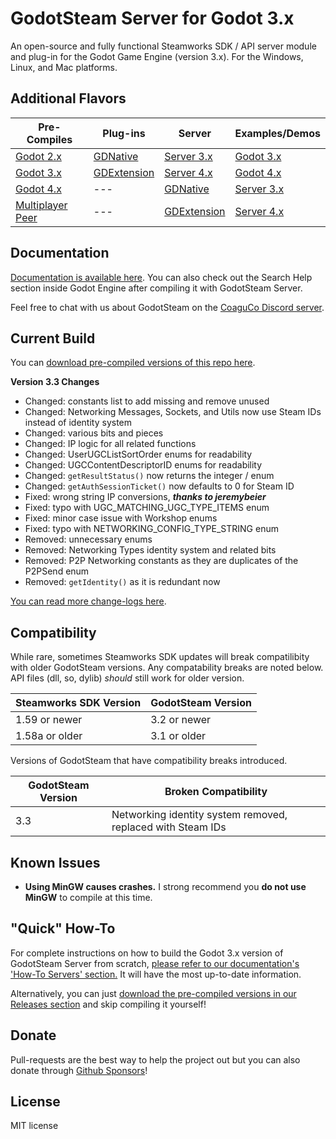 # GodotSteam Server for Godot 3.x
An open-source and fully functional Steamworks SDK / API server module and plug-in for the Godot Game Engine (version 3.x). For the Windows, Linux, and Mac platforms. 

Additional Flavors
---
Pre-Compiles | Plug-ins | Server | Examples/Demos
--- | --- | --- | ---
[Godot 2.x](https://github.com/CoaguCo-Industries/GodotSteam/tree/godot2)| [GDNative](https://github.com/CoaguCo-Industries/GodotSteam/tree/gdnative) | [Server 3.x](https://github.com/CoaguCo-Industries/GodotSteam-Server/tree/godot3) | [Godot 3.x](https://github.com/CoaguCo-Industries/GodotSteam-Example-Project/tree/godot3)
[Godot 3.x](https://github.com/CoaguCo-Industries/GodotSteam/tree/godot3) | [GDExtension](https://github.com/CoaguCo-Industries/GodotSteam/tree/gdextension) | [Server 4.x](https://github.com/CoaguCo-Industries/GodotSteam-Server/tree/godot4) |  [Godot 4.x](https://github.com/CoaguCo-Industries/GodotSteam-Example-Project/tree/godot4)
[Godot 4.x](https://github.com/CoaguCo-Industries/GodotSteam/tree/godot4) | --- | [GDNative](https://github.com/CoaguCo-Industries/GodotSteam-Server/tree/gdnative) | [Server 3.x](https://github.com/CoaguCo-Industries/GodotSteam-Example-Project/tree/server3)
[Multiplayer Peer](https://github.com/CoaguCo-Industries/GodotSteam/tree/multiplayer-peer)| --- | [GDExtension](https://github.com/CoaguCo-Industries/GodotSteam-Server/tree/gdextension) | [Server 4.x](https://github.com/CoaguCo-Industries/GodotSteam-Example-Project/tree/server4)

Documentation
---
[Documentation is available here](https://godotsteam.com/). You can also check out the Search Help section inside Godot Engine after compiling it with GodotSteam Server.

Feel free to chat with us about GodotSteam on the [CoaguCo Discord server](https://discord.gg/SJRSq6K).

Current Build
---
You can [download pre-compiled versions of this repo here](https://github.com/CoaguCo-Industries/GodotSteam-Server/releases).

**Version 3.3 Changes**
- Changed: constants list to add missing and remove unused
- Changed: Networking Messages, Sockets, and Utils now use Steam IDs instead of identity system
- Changed: various bits and pieces
- Changed: IP logic for all related functions
- Changed: UserUGCListSortOrder enums for readability
- Changed: UGCContentDescriptorID enums for readability
- Changed: `getResultStatus()` now returns the integer / enum
- Changed: `getAuthSessionTicket()` now defaults to 0 for Steam ID
- Fixed: wrong string IP conversions, ***thanks to jeremybeier***
- Fixed: typo with UGC_MATCHING_UGC_TYPE_ITEMS enum
- Fixed: minor case issue with Workshop enums
- Fixed: typo with NETWORKING_CONFIG_TYPE_STRING enum
- Removed: unnecessary enums
- Removed: Networking Types identity system and related bits
- Removed: P2P Networking constants as they are duplicates of the P2PSend enum
- Removed: `getIdentity()` as it is redundant now

[You can read more change-logs here](https://godotsteam.com/changelog/server3/).

Compatibility
---
While rare, sometimes Steamworks SDK updates will break compatilibity with older GodotSteam versions. Any compatability breaks are noted below. API files (dll, so, dylib) _should_ still work for older version.

Steamworks SDK Version | GodotSteam Version
---|---
1.59 or newer | 3.2 or newer
1.58a or older | 3.1 or older

Versions of GodotSteam that have compatibility breaks introduced.

GodotSteam Version | Broken Compatibility
---|---
3.3| Networking identity system removed, replaced with Steam IDs

Known Issues
---
- **Using MinGW causes crashes.** I strong recommend you **do not use MinGW** to compile at this time.

"Quick" How-To
---
For complete instructions on how to build the Godot 3.x version of GodotSteam Server from scratch, [please refer to our documentation's 'How-To Servers' section.](https://godotsteam.com/howto/server/) It will have the most up-to-date information.

Alternatively, you can just [download the pre-compiled versions in our Releases section](https://github.com/CoaguCo-Industries/GodotSteam-Server/releases) and skip compiling it yourself!

Donate
---
Pull-requests are the best way to help the project out but you can also donate through [Github Sponsors](https://github.com/sponsors/Gramps)!

License
---
MIT license
